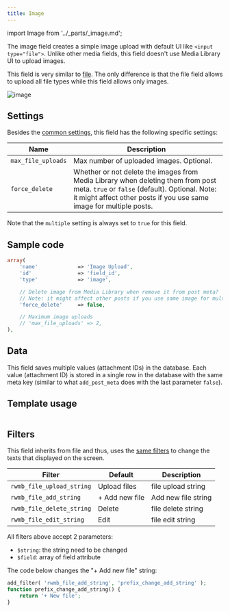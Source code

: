 ```yaml
---
title: Image
---
```


import Image from '../_parts/_image.md';

The image field creates a simple image upload with default UI like `<input type="file">`. Unlike other media fields, this field doesn't use Media Library UI to upload images.

This field is very similar to [file](/fields/file/). The only difference is that the file field allows to upload all file types while this field allows only images.

![image](https://i.imgur.com/8GFxWKP.png)

## Settings

Besides the [common settings](/field-settings/), this field has the following specific settings:

Name | Description
--- | ---
`max_file_uploads` | Max number of uploaded images. Optional.
`force_delete` | Whether or not delete the images from Media Library when deleting them from post meta. `true` or `false` (default). Optional. Note: it might affect other posts if you use same image for multiple posts.

Note that the `multiple` setting is always set to `true` for this field.

## Sample code

```php
array(
    'name'             => 'Image Upload',
    'id'               => 'field_id',
    'type'             => 'image',

    // Delete image from Media Library when remove it from post meta?
    // Note: it might affect other posts if you use same image for multiple posts
    'force_delete'     => false,

    // Maximum image uploads
    // 'max_file_uploads' => 2,
),
```

## Data

This field saves multiple values (attachment IDs) in the database. Each value (attachment ID) is stored in a single row in the database with the same meta key (similar to what `add_post_meta` does with the last parameter `false`).

## Template usage

<Image />

## Filters

This field inherits from file and thus, uses the [same filters](/fields/file/) to change the texts that displayed on the screen.

Filter|Default|Description
---|---|---
`rwmb_file_upload_string`|Upload files|file upload string
`rwmb_file_add_string`|+ Add new file|Add new file string
`rwmb_file_delete_string`|Delete|file delete string
`rwmb_file_edit_string`|Edit|file edit string

All filters above accept 2 parameters:

- `$string`: the string need to be changed
- `$field`: array of field attribute

The code below changes the "+ Add new file" string:

```php
add_filter( 'rwmb_file_add_string', 'prefix_change_add_string' );
function prefix_change_add_string() {
    return '+ New file';
}
```

